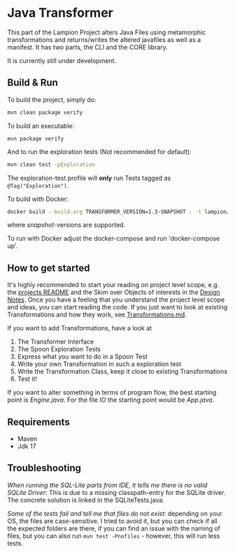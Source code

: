 # Java Transformer

This part of the Lampion Project alters Java Files using metamorphic transformations and returns/writes the altered javafiles as well as a manifest. 
It has two parts, the CLI and the CORE library.

It is currently still under development. 

## Build & Run 

To build the project, simply do: 

```sh
mvn clean package verify
```

To build an executable: 

```
mvn package verify
```

And to run the exploration tests (Not recommended for default):

```sh
mvn clean test -pExploration
```
The exploration-test profile will **only** run Tests tagged as `@Tag("Exploration")`.


To build with Docker: 

```sh
docker build --build-arg TRANSFORMER_VERSION=1.3-SNAPSHOT . -t lampion/java-transformer:1.3 -t lampion/java-transformer:latest -t ciselab/java-transformer:1.3 -t ciselab/java-transformer:latest -t ghcr.io/ciselab/lampion/java-transformer:1.3
```

where *snapshot*-versions are supported. 

To run with Docker adjust the docker-compose and run 'docker-compose up'.

## How to get started

It's highly recommended to start your reading on project level scope, e.g. the [projects README](../README.md) and the Skim over Objects of interests in the [Design Notes](../Resources/DesignNotes.md).
Once you have a feeling that you understand the project level scope and ideas,  you can start reading the code. 
If you just want to look at existing Transformations and how they work, see [Transformations.md](../Resources/Transformations.md).

If you want to add Transformations, have a look at 

1. The Transformer Interface
2. The Spoon Exploration Tests
3. Express what you want to do in a Spoon Test
4. Write your own Transformation in such a exploration test
5. Write the Transformation Class, keep it close to existing Transformations
6. Test it!

If you want to alter something in terms of program flow, the best starting point is *Engine.java*.
For the file IO the starting point would be *App.java*.

## Requirements 

- Maven
- Jdk 17

## Troubleshooting 

*When running the SQL-Lite parts from IDE, it tells me there is no valid SQLite Driver*: This is due to a missing classpath-entry for the SQLite driver. 
The concrete solution is linked in the SQLiteTests.java. 

*Some of the tests fail and tell me that files do not exist*: depending on your OS, the files are case-sensitive. 
I tried to avoid it, but you can check if all the expected folders are there, if you can find an issue with the naming of files, but you can also run `mvn test -Pnofiles` - however, this will run less tests. 
